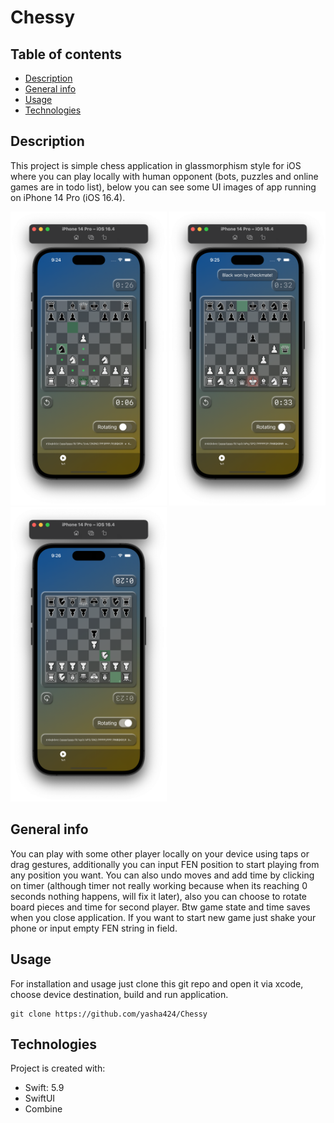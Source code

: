 # Chessy

## Table of contents
- [Description](#description)
- [General info](#general-info)
- [Usage](#usage)
- [Technologies](#technologies)

## Description
This project is simple chess application in glassmorphism style for iOS where you can play locally with human opponent (bots, puzzles and online games are in todo list), below you can see some UI images of app running on iPhone 14 Pro (iOS 16.4).

<img src="./resources/app1.png" alt="app screen 1" width="250px"> <img src="./resources/app2.png" alt="app screen 2" width="250px"> <img src="./resources/app3.png" alt="app screen 3" width="250px">


## General info
You can play with some other player locally on your device using taps or drag gestures, additionally you can input FEN position to start playing from any position you want. You can also undo moves and add time by clicking on timer (although timer not really working because when its reaching 0 seconds nothing happens, will fix it later), also you can choose to rotate board pieces and time for second player. Btw game state and time saves when you close application. If you want to start new game just shake your phone or input empty FEN string in field.

## Usage
For installation and usage just clone this git repo and open it via xcode, choose device destination, build and run application.
```
git clone https://github.com/yasha424/Chessy
```

## Technologies
Project is created with:
* Swift: 5.9
* SwiftUI
* Combine
